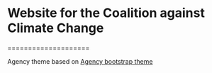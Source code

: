 # Website for the Coalition against Climate Change
====================

Agency theme based on [Agency bootstrap theme ](https://startbootstrap.com/template-overviews/agency/)

<!--# How to use

<!--###Portfolio 

<!--Portfolio projects are in '/_posts'

<!--Images are in '/img/portfolio'

<!--###About

<!--Images are in '/img/about/'

<!--###Team

<!--Team members and info are in '_config.yml'

<!--Images are in '/img/team/'


<!--# Demo

<!--View this jekyll theme in action [here](https://y7kim.github.io/agency-jekyll-theme)

